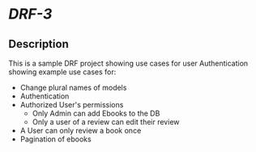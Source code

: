 # _DRF-3_

## Description

This is a sample DRF project showing use cases for user Authentication
showing example use cases for:

-   Change plural names of models
-   Authentication
-   Authorized User's permissions
    -   Only Admin can add Ebooks to the DB
    -   Only a user of a review can edit their review
-   A User can only review a book once
-   Pagination of ebooks
